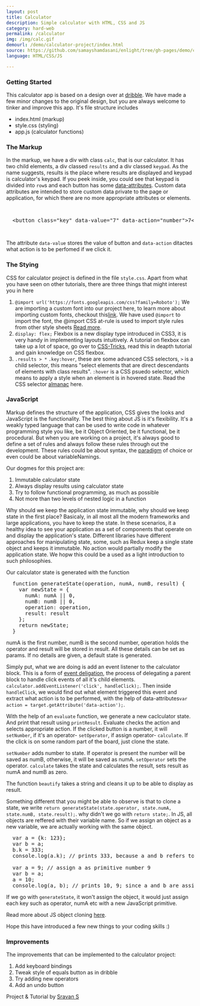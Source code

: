 ```yaml
---
layout: post
title: Calculator 
description: Simple calculator with HTML, CSS and JS
category: hard-web
permalink: /calculator
img: /img/calc.gif
demourl: /demo/calculator-project/index.html
source: https://github.com/samayshamdasani/enlight/tree/gh-pages/demo/calculator-project
language: HTML/CSS/JS 

---
```


### Getting Started

This calculator app is based on a design over at <a href="https://dribbble.com/shots/3125651-Daily-UI-004-Calculator" class="underline">dribble</a>. We have made a few minor changes to the original design, but you are always welcome to tinker and improve this app. It's file structure includes 
- index.html (markup)
- style.css (styling)
- app.js (calculator functions)

### The Markup

In the markup, we have a div with class `calc`, that is our calculator. It has two child elements, a div classed `results` and a div classed `keypad`. As the name suggests, results is the place where results are displayed and keypad is calculator's keypad. If you peek inside, you could see that keypad is divided into `row`s and each button has some <a href="https://developer.mozilla.org/en-US/docs/Web/HTML/Global_attributes/data-*" class="underline">data-attributes</a>. Custom data attributes are intended to store custom data private to the page or application, for which there are no more appropriate attributes or elements.

<pre class="prettyprint"><xmp>
  <button class="key" data-value="7" data-action="number">7</button>
 </xmp></pre>

The attribute `data-value` stores the value of button and `data-action` ditactes what action is to be perfomed if we click it. 

### The Stying

CSS for calculator project is defined in the file `style.css`. Apart from what you have seen on other tutorials, there are three things that might interest you in here

  1. `@import url('https://fonts.googleapis.com/css?family=Roboto');` We are importing a custom font into our project here, to learn more about importing custom fonts, checkout this<a href="https://fonts.google.com/" class="underline">link</a>. We have used `@import` to import the font, the @import CSS at-rule is used to import style rules from other style sheets <a href="http://www.cssnewbie.com/css-import-rule/#.WKcWjSF948o">Read more</a>.
  2. `display: flex;` Flexbox is a new display type introduced in CSS3, it is very handy in implementing layouts intuitively. A tutorial on flexbox can take up a lot of space, go over to <a href="https://css-tricks.com/snippets/css/a-guide-to-flexbox/">CSS-Tricks</a>, read this in deapth tutorial and gain knowledge on CSS flexbox.
  3. `.results > *` `.key:hover`, these are some advanced CSS selectors, `>` is a child selector, this means "select elements that are direct descendants of elements with class results". `:hover` is a CSS psuedo selector, which means to apply a style when an element is in hovered state. Read the CSS selector <a href="https://css-tricks.com/almanac/selectors/">almanac</a> here.

### JavaScript

Markup defines the structure of the application, CSS gives the looks and JavaScript is the functionality. The best thing about JS is it's flexibility. It's a weakly typed language that can be used to write code in whatever programming style you like, be it Object Oriented, be it functional, be it procedural. But when you are working on a project, it's always good to define a set of rules and always follow these rules through out the development. These rules could be about syntax, the <a href="https://en.wikipedia.org/wiki/Programming_paradigm">paradigm</a> of choice or even could be about variableNamings.

Our dogmes for this project are:

  1. Immutable calculator state
  2. Always display results using calculator state
  3. Try to follow functional programming, as much as possible
  4. Not more than two levels of nested logic in a function

Why should we keep the application state immutable, why should we keep state in the first place? Basicaly, in all most all the modern frameworks and large applications, you have to keep the state. In these scenarios, it a healthy idea to see your application as a set of components that operate on and display the application's state. Different libraries have different approaches for manipulating state, some, such as Redux keep a single state object and keeps it immutable. No action would partially modify the application state. We hopw this could be a used as a light introduction to such philosophies.

Our calculator state is generated with the function
<pre class="prettyprint">
  function generateState(operation, numA, numB, result) {
    var newState = {
      numA: numA || 0,
      numB: numB || 0,
      operation: operation,
      result: result
    };
    return newState;
  }
</pre>

numA is the first number, numB is the second number, operation holds the operator and result will be stored in result. All these details can be set as params. If no details are given, a default state is generated.

Simply put, what we are doing is add an event listener to the calculator block. This is a form of <a href="https://davidwalsh.name/event-delegate">event deligation</a>, the process of delegating a parent block to handle click events of all it's child elements. `calculator.addEventListener('click', handleClick);`. Then inside `handleClick`, we would find out what element triggered this event and extract what action is to be performed, with the help of data-attributes`var action = target.getAttribute('data-action');`.

With the help of an `evaluate` function, we generate a new caclculator state. And print that result using `printResult`. Evaluate checks the action and selects appropriate action. If the clicked button is a number, it will `setNumber`, if it's an operator- `setOperator`, if assign operator- `calculate`. If the click is on some random part of the board, just clone the state.

`setNumber` adds number to state. If operator is present the number will be saved as numB, otherwise, it will be saved as numA. `setOperator` sets the operator. `calculate` takes the state and calculates the result, sets result as numA and numB as zero.

The function `beautify` takes a string and cleans it up to be able to display as result.

Something different that you might be able to observe is that to clone a state, we write `return generateState(state.operator, state.numA, state.numB, state.result);`. why didn't we go with `return state;`. In JS, all objects are reffered with their variable name. So if we assign an object as a new variable, we are actually working with the same object.

<pre class="prettyprint">
  var a = {k: 123};
  var b = a;
  b.k = 333;
  console.log(a.k); // prints 333, because a and b refers to same object in memeory
  
  var a = 9; // assign a as primitive number 9
  var b = a;
  a = 10;
  console.log(a, b); // prints 10, 9; since a and b are assigned with primitives, they are not just references
</pre>

If we go with `generateState`, it won't assign the object, it would just assign each key such as operator, numA etc with a new JavaScript primitive.

Read more about JS object cloning <a href="http://blog.soulserv.net/understanding-object-cloning-in-javascript-part-i/">here</a>.

Hope this have introduced a few new things to your coding skills :)

### Improvements

The improvements that can be implemented to the calculator project:

  1. Add keyboard bindings
  2. Tweak style of equals button as in dribble
  3. Try adding new operators
  4. Add an undo button

Project & Tutorial by [Sravan S](https://github.com/sravan-s)
